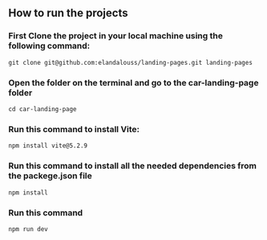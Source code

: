 
## How to run the projects

### First Clone the project in your local machine using the following command:

```git clone git@github.com:elandalouss/landing-pages.git landing-pages```

### Open the folder on the terminal and go to the car-landing-page folder

```cd car-landing-page```

### Run this command to install Vite:

 ```npm install vite@5.2.9```

### Run this command to install all the needed dependencies from the packege.json file

```npm install```

### Run this command

```npm run dev```
